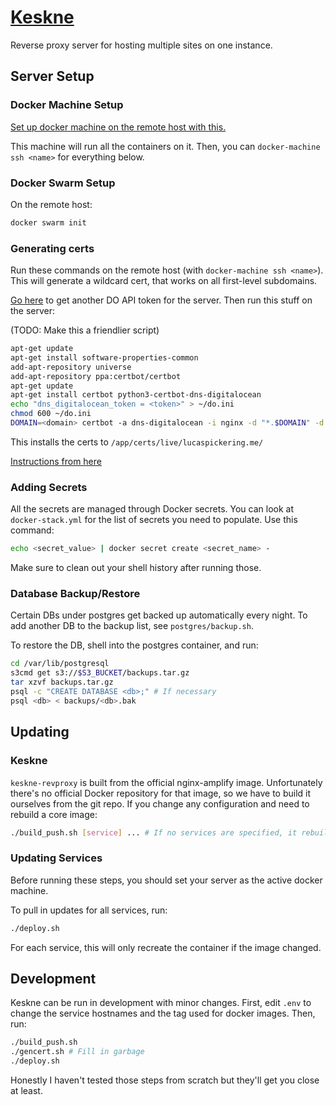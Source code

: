 # [Keskne](https://translate.google.com/#view=home&op=translate&sl=et&tl=en&text=keskne)

Reverse proxy server for hosting multiple sites on one instance.

## Server Setup

### Docker Machine Setup

[Set up docker machine on the remote host with this.](https://www.digitalocean.com/community/tutorials/how-to-provision-and-manage-remote-docker-hosts-with-docker-machine-on-ubuntu-16-04#step-3-%E2%80%94-provisioning-a-dockerized-host-using-docker-machine)

This machine will run all the containers on it. Then, you can `docker-machine ssh <name>` for everything below.

### Docker Swarm Setup

On the remote host:

```sh
docker swarm init
```

### Generating certs

Run these commands on the remote host (with `docker-machine ssh <name>`). This will generate a wildcard cert, that works on all first-level subdomains.

[Go here](https://cloud.digitalocean.com/settings/api/tokens) to get another DO API token for the server. Then run this stuff on the server:

(TODO: Make this a friendlier script)

```sh
apt-get update
apt-get install software-properties-common
add-apt-repository universe
add-apt-repository ppa:certbot/certbot
apt-get update
apt-get install certbot python3-certbot-dns-digitalocean
echo "dns_digitalocean_token = <token>" > ~/do.ini
chmod 600 ~/do.ini
DOMAIN=<domain> certbot -a dns-digitalocean -i nginx -d "*.$DOMAIN" -d $DOMAIN --server https://acme-v02.api.letsencrypt.org/directory --dns-digitalocean-credentials ~/do.ini certonly
```

This installs the certs to `/app/certs/live/lucaspickering.me/`

[Instructions from here](https://certbot.eff.org/lets-encrypt/ubuntubionic-nginx)

### Adding Secrets

All the secrets are managed through Docker secrets. You can look at `docker-stack.yml` for the list of secrets you need to populate. Use this command:

```sh
echo <secret_value> | docker secret create <secret_name> -
```

Make sure to clean out your shell history after running those.

### Database Backup/Restore

Certain DBs under postgres get backed up automatically every night. To add another DB to the backup list, see `postgres/backup.sh`.

To restore the DB, shell into the postgres container, and run:

```sh
cd /var/lib/postgresql
s3cmd get s3://$S3_BUCKET/backups.tar.gz
tar xzvf backups.tar.gz
psql -c "CREATE DATABASE <db>;" # If necessary
psql <db> < backups/<db>.bak
```

## Updating

### Keskne

`keskne-revproxy` is built from the official nginx-amplify image. Unfortunately there's no official Docker repository for that image, so we have to build it ourselves from the git repo. If you change any configuration and need to rebuild a core image:

```sh
./build_push.sh [service] ... # If no services are specified, it rebuilds/pushes all
```

### Updating Services

Before running these steps, you should set your server as the active docker machine.

To pull in updates for all services, run:

```sh
./deploy.sh
```

For each service, this will only recreate the container if the image changed.

## Development

Keskne can be run in development with minor changes. First, edit `.env` to change the service hostnames and the tag used for docker images. Then, run:

```sh
./build_push.sh
./gencert.sh # Fill in garbage
./deploy.sh
```

Honestly I haven't tested those steps from scratch but they'll get you close at least.
